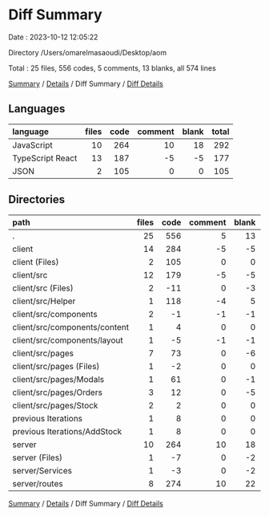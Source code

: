 # Diff Summary

Date : 2023-10-12 12:05:22

Directory /Users/omarelmasaoudi/Desktop/aom

Total : 25 files,  556 codes, 5 comments, 13 blanks, all 574 lines

[Summary](results.md) / [Details](details.md) / Diff Summary / [Diff Details](diff-details.md)

## Languages
| language | files | code | comment | blank | total |
| :--- | ---: | ---: | ---: | ---: | ---: |
| JavaScript | 10 | 264 | 10 | 18 | 292 |
| TypeScript React | 13 | 187 | -5 | -5 | 177 |
| JSON | 2 | 105 | 0 | 0 | 105 |

## Directories
| path | files | code | comment | blank | total |
| :--- | ---: | ---: | ---: | ---: | ---: |
| . | 25 | 556 | 5 | 13 | 574 |
| client | 14 | 284 | -5 | -5 | 274 |
| client (Files) | 2 | 105 | 0 | 0 | 105 |
| client/src | 12 | 179 | -5 | -5 | 169 |
| client/src (Files) | 2 | -11 | 0 | -3 | -14 |
| client/src/Helper | 1 | 118 | -4 | 5 | 119 |
| client/src/components | 2 | -1 | -1 | -1 | -3 |
| client/src/components/content | 1 | 4 | 0 | 0 | 4 |
| client/src/components/layout | 1 | -5 | -1 | -1 | -7 |
| client/src/pages | 7 | 73 | 0 | -6 | 67 |
| client/src/pages (Files) | 1 | -2 | 0 | 0 | -2 |
| client/src/pages/Modals | 1 | 61 | 0 | -1 | 60 |
| client/src/pages/Orders | 3 | 12 | 0 | -5 | 7 |
| client/src/pages/Stock | 2 | 2 | 0 | 0 | 2 |
| previous Iterations | 1 | 8 | 0 | 0 | 8 |
| previous Iterations/AddStock | 1 | 8 | 0 | 0 | 8 |
| server | 10 | 264 | 10 | 18 | 292 |
| server (Files) | 1 | -7 | 0 | -2 | -9 |
| server/Services | 1 | -3 | 0 | -2 | -5 |
| server/routes | 8 | 274 | 10 | 22 | 306 |

[Summary](results.md) / [Details](details.md) / Diff Summary / [Diff Details](diff-details.md)
